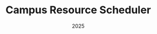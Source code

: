 ---
layout: project
type: project
image: img/crs/crs.png
title: "Campus Resource Scheduler"
date: 2025
published: true
labels:
  - NextJS
  - Typescript
  - Git
  - Vercel
  - Supabase
  - PostgreSQL
  - UH Manoa
summary: ""
---